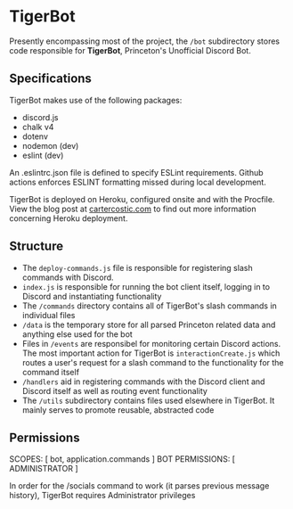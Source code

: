 # TigerBot

Presently encompassing most of the project, the `/bot` subdirectory stores code responsible for **TigerBot**, Princeton's Unofficial Discord Bot.

## Specifications

TigerBot makes use of the following packages:

- discord.js
- chalk v4
- dotenv
- nodemon (dev)
- eslint (dev)

An .eslintrc.json file is defined to specify ESLint requirements. Github actions enforces ESLINT formatting missed during local development.

TigerBot is deployed on Heroku, configured onsite and with the Procfile. View the blog post at [cartercostic.com](https://www.cartercostic.com/posts/2022-01-08-heroku-subdirectory) to find out more information concerning Heroku deployment.

## Structure

- The `deploy-commands.js` file is responsible for registering slash commands with Discord.
- `index.js` is responsible for running the bot client itself, logging in to Discord and instantiating functionality
- The `/commands` directory contains all of TigerBot's slash commands in individual files
- `/data` is the temporary store for all parsed Princeton related data and anything else used for the bot
- Files in `/events` are responsibel for monitoring certain Discord actions. The most important action for TigerBot is `interactionCreate.js` which routes a user's request for a slash command to the functionality for the command itself
- `/handlers` aid in registering commands with the Discord client and Discord itself as well as routing event functionality
- The `/utils` subdirectory contains files used elsewhere in TigerBot. It mainly serves to promote reusable, abstracted code

## Permissions

SCOPES: [ bot, application.commands ]
BOT PERMISSIONS: [ ADMINISTRATOR ]

In order for the /socials command to work (it parses previous message history), TigerBot requires Administrator privileges
